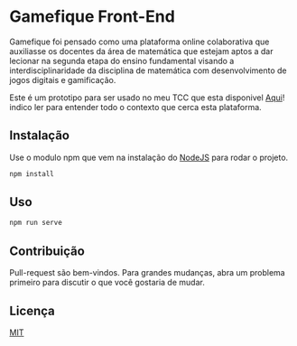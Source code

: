 # Gamefique Front-End

Gamefique foi pensado como uma plataforma online colaborativa que auxiliasse os docentes da área de matemática que estejam aptos a dar lecionar na segunda etapa do ensino fundamental visando a interdisciplinaridade da disciplina de matemática com desenvolvimento de jogos digitais e gamificação.

Este é um prototipo para ser usado no meu TCC que esta disponivel [Aqui](https://nodejs.org/en/)! indico ler para entender todo o contexto que cerca esta plataforma.

## Instalação

Use o modulo npm que vem na instalação do [NodeJS](https://nodejs.org/en/) para rodar o projeto.

```bash
npm install
```

## Uso

```bash
npm run serve
```

## Contribuição
Pull-request são bem-vindos. Para grandes mudanças, abra um problema primeiro para discutir o que você gostaria de mudar.

## Licença
[MIT](https://choosealicense.com/licenses/mit/)
